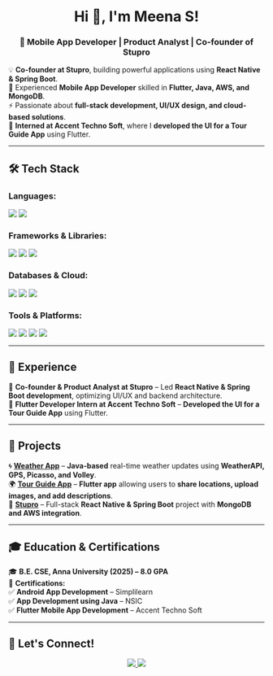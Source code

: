 <h1 align="center">Hi 👋, I'm Meena S!</h1>
<h3 align="center">🚀 Mobile App Developer | Product Analyst | Co-founder of Stupro</h3>

💡 **Co-founder at Stupro**, building powerful applications using **React Native & Spring Boot**.  
📱 Experienced **Mobile App Developer** skilled in **Flutter, Java, AWS, and MongoDB**.  
⚡ Passionate about **full-stack development, UI/UX design, and cloud-based solutions**.  
🎯 **Interned at Accent Techno Soft**, where I **developed the UI for a Tour Guide App** using Flutter.  

---

## 🛠️ Tech Stack  

### **Languages:**  
<p align="left">
  <img src="https://img.shields.io/badge/Java-ED8B00?style=for-the-badge&logo=openjdk&logoColor=white">
  <img src="https://img.shields.io/badge/JavaScript-F7DF1E?style=for-the-badge&logo=javascript&logoColor=black">
</p>

### **Frameworks & Libraries:**  
<p align="left">
  <img src="https://img.shields.io/badge/Flutter-02569B?style=for-the-badge&logo=flutter&logoColor=white">
  <img src="https://img.shields.io/badge/React_Native-20232A?style=for-the-badge&logo=react&logoColor=61DAFB">
  <img src="https://img.shields.io/badge/Spring_Boot-6DB33F?style=for-the-badge&logo=spring&logoColor=white">
</p>

### **Databases & Cloud:**  
<p align="left">
  <img src="https://img.shields.io/badge/MongoDB-4EA94B?style=for-the-badge&logo=mongodb&logoColor=white">
  <img src="https://img.shields.io/badge/Firebase-ffca28?style=for-the-badge&logo=firebase&logoColor=black">
  <img src="https://img.shields.io/badge/AWS-232F3E?style=for-the-badge&logo=amazon-aws&logoColor=white">
</p>

### **Tools & Platforms:**  
<p align="left">
  <img src="https://img.shields.io/badge/VS%20Code-0078D4?style=for-the-badge&logo=visual%20studio%20code&logoColor=white">
  <img src="https://img.shields.io/badge/Android_Studio-3DDC84?style=for-the-badge&logo=android-studio&logoColor=white">
  <img src="https://img.shields.io/badge/Figma-F24E1E?style=for-the-badge&logo=figma&logoColor=white">
  <img src="https://img.shields.io/badge/Postman-FF6C37?style=for-the-badge&logo=postman&logoColor=white">
</p>

---

## 🚀 Experience  
🔹 **Co-founder & Product Analyst at Stupro** – Led **React Native & Spring Boot development**, optimizing UI/UX and backend architecture.  
🔹 **Flutter Developer Intern at Accent Techno Soft** – **Developed the UI for a Tour Guide App** using Flutter.  

---

## 📌 Projects  
🌀 **[Weather App](https://github.com/your-username/weather-app)** – **Java-based** real-time weather updates using **WeatherAPI, GPS, Picasso, and Volley**.  
🌍 **[Tour Guide App](https://github.com/your-username/tour-guide)** – **Flutter app** allowing users to **share locations, upload images, and add descriptions**.  
🚀 **[Stupro](https://github.com/your-username/stupro)** – Full-stack **React Native & Spring Boot** project with **MongoDB and AWS integration**.  

---

## 🎓 Education & Certifications  
🎓 **B.E. CSE, Anna University (2025) – 8.0 GPA**  
📜 **Certifications:**  
✅ **Android App Development** – Simplilearn  
✅ **App Development using Java** – NSIC  
✅ **Flutter Mobile App Development** – Accent Techno Soft  

---

## 🔗 Let's Connect!  
<p align="center">
  <a href="https://www.linkedin.com/in/meena-34-b59912268">
    <img src="https://img.shields.io/badge/LinkedIn-%230077B5.svg?style=for-the-badge&logo=linkedin&logoColor=white">
  </a>
  <a href="https://github.com/MeenaSivakumar">
    <img src="https://img.shields.io/badge/GitHub-%23181717.svg?style=for-the-badge&logo=github&logoColor=white">
  </a>
</p>
